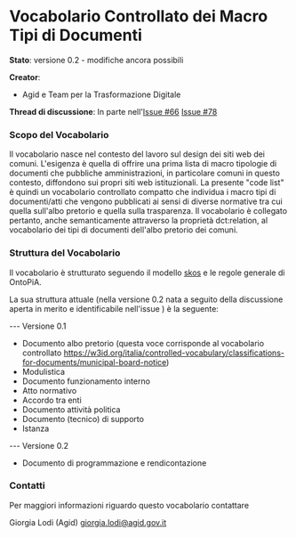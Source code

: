 # Vocabolario Controllato dei Macro Tipi di Documenti

**Stato**: versione 0.2 - modifiche ancora possibili

**Creator**:
- Agid e Team per la Trasformazione Digitale

**Thread di discussione**: In parte nell'[Issue #66](https://github.com/italia/daf-ontologie-vocabolari-controllati/issues/66)
[Issue #78](https://github.com/italia/daf-ontologie-vocabolari-controllati/issues/78)

### Scopo del Vocabolario
Il vocabolario nasce nel contesto del lavoro sul design dei siti web dei comuni. L'esigenza è quella di offrire una prima lista di macro tipologie di documenti che pubbliche amministrazioni, in particolare comuni in questo contesto, diffondono sui propri siti web istituzionali.
La presente "code list" è quindi un vocabolario controllato compatto che individua i macro tipi di documenti/atti che vengono pubblicati ai sensi di diverse normative tra cui quella sull'albo pretorio e quella sulla trasparenza.
Il vocabolario è collegato pertanto, anche semanticamente attraverso la proprietà dct:relation, al vocabolario dei tipi di documenti dell'albo pretorio dei comuni.


### Struttura del Vocabolario
Il vocabolario è strutturato seguendo il modello [skos](http://www.w3.org/2004/02/skos/core#) e le regole generale di OntoPiA.  

La sua struttura attuale (nella versione 0.2 nata a seguito della discussione aperta in merito e identificabile nell'issue ) è la seguente:

--- Versione 0.1
- Documento albo pretorio (questa voce corrisponde al vocabolario controllato https://w3id.org/italia/controlled-vocabulary/classifications-for-documents/municipal-board-notice)
- Modulistica
- Documento funzionamento interno
- Atto normativo
- Accordo tra enti
- Documento attività politica
- Documento (tecnico) di supporto
- Istanza

--- Versione 0.2

- Documento di programmazione e rendicontazione

### Contatti
Per maggiori informazioni riguardo questo vocabolario contattare

Giorgia Lodi (Agid) giorgia.lodi@agid.gov.it
